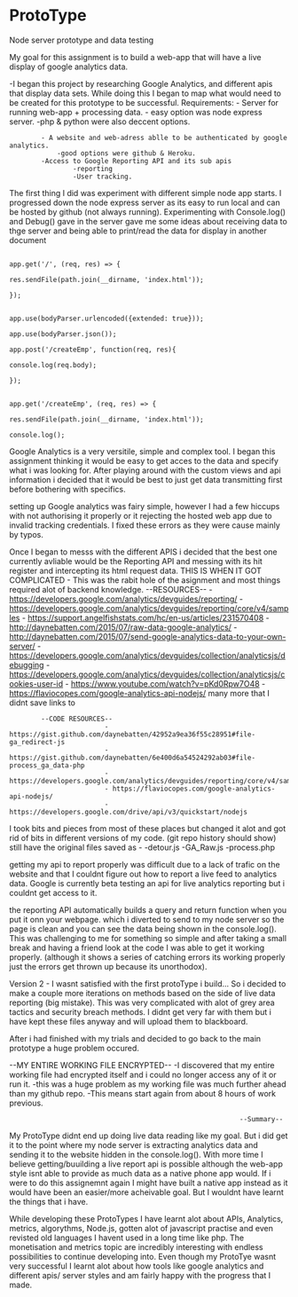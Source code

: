 # ProtoType
Node server prototype and data testing 

My goal for this assignment is to build a web-app that will have a live display of google analytics data.

-I began this project by researching Google Analytics, and different apis that display data sets. While doing this I began to map what would need to be created for this prototype to be successful.
	Requirements:
			- Server for running web-app + processing data.
				- easy option was node express server. 
					-php & python were also deccent options.

			- A website and web-adress ablle to be authenticated by google analytics.
				-good options were github & Heroku.
			-Access to Google Reporting API and its sub apis
					-reporting
					-User tracking.

The first thing I did was experiment with different simple node app starts. I progressed down the node express server as its easy to run local and can be hosted by github (not always running). Experimenting with Console.log() and Debug() gave in the server gave me some ideas about receiving data to thge server and being able to print/read the data for display in another document 
    																				
																						app.get('/', (req, res) => {
																						  res.sendFile(path.join(__dirname, 'index.html'));
																						});

																						app.use(bodyParser.urlencoded({extended: true}));
																						app.use(bodyParser.json());
																						app.post('/createEmp', function(req, res){  
																						console.log(req.body);
																						}); 

																						app.get('/createEmp', (req, res) => {
																							res.sendFile(path.join(__dirname, 'index.html'));
																						console.log();

Google Analytics is a very versitile, simple and complex tool. I began this assignment thinking it would be easy to get acces to the data and specify what i was looking for. After playing around with the custom views and api  information i decided that it would be best to just get data transmitting first before bothering with specifics. 

setting up Google analytics was fairy simple, however I had a few hiccups with not authorising it properly or it rejecting the hosted web app due to invalid tracking credentials. I fixed these errors as they were cause mainly by typos.

Once I began to messs with the different APIS i decided that the best one currently avliable would be the Reporting API and messing with its hit register and intercepting its html request data. THIS IS WHEN IT GOT COMPLICATED
		- This was the rabit hole of the asignment and most things required alot of backend knowledge.
			--RESOURCES--
							- https://developers.google.com/analytics/devguides/reporting/
							- https://developers.google.com/analytics/devguides/reporting/core/v4/samples
							- https://support.angelfishstats.com/hc/en-us/articles/231570408
							- http://daynebatten.com/2015/07/raw-data-google-analytics/
							- http://daynebatten.com/2015/07/send-google-analytics-data-to-your-own-server/
							- https://developers.google.com/analytics/devguides/collection/analyticsjs/debugging
							- https://developers.google.com/analytics/devguides/collection/analyticsjs/cookies-user-id
							- https://www.youtube.com/watch?v=pKd0Rpw7O48
							- https://flaviocopes.com/google-analytics-api-nodejs/
many more that I didnt save links to

			--CODE RESOURCES--
							- https://gist.github.com/daynebatten/42952a9ea36f55c28951#file-ga_redirect-js
							- https://gist.github.com/daynebatten/6e400d6a54524292ab03#file-process_ga_data-php
							- https://developers.google.com/analytics/devguides/reporting/core/v4/samples
							- https://flaviocopes.com/google-analytics-api-nodejs/
							- https://developers.google.com/drive/api/v3/quickstart/nodejs

I took bits and pieces from most of these places but changed it alot and got rid of bits in different versions of my code. (git repo history should show) still have the original files saved as -
												-detour.js
												-GA_Raw.js
												-process.php

getting my api to report properly was difficult due to a lack of trafic on the website and that I couldnt figure out how to report a live feed to analytics data. Google is currently beta testing an api for live analytics reporting but i couldnt get access to it.

the reporting API automatically builds a query and return function when you put it onn your webpage. which i diverted to send to my node server so the page is clean and you can see the data being shown in the console.log(). This was challenging to me for something so simple and after taking a small break and having a friend look at the code I was able to get it working properly. (although it shows a series of catching errors its working properly just the errors get thrown up because its unorthodox).

Version 2 -
	I wasnt satisfied with the  first protoType i build...  So i decided to make a couple more iterations on methods based on the side of live data reporting (big mistake). This was very complicated with alot of grey area tactics and security breach methods. I didnt get very far with them but i have kept these files anyway and will upload them to blackboard.  

After i had finished with my trials and decided to go back to the main prototype a huge problem occured. 

--MY ENTIRE WORKING FILE ENCRYPTED--
 -I discovered that my entire working file had encrypted itself and i could no longer access any of it or run it. 
 -this was a huge problem as my working file was much further ahead than my github repo.
 -This means start again from about 8 hours of work previous. 


                                                              --Summary--
My ProtoType didnt end up doing live data reading like my goal. But i did get it to the point where my node server is extracting analytics data and sending it to the website hidden in the console.log(). With more time I believe getting/buuilding a live report api is possible although  the web-app style isnt able to provide as much data as a native  phone app would. If i were to do this assignemnt again I might have built a native app instead as it would have been an easier/more acheivable goal. But I wouldnt have learnt the things that i have.

While developing these ProtoTypes I have learnt alot about APIs, Analytics, metrics, algorythms, Node.js, gotten alot of javascript practise and even revisted old languages I havent used in a long time like php. The monetisation and metrics topic are incredibly interesting with endless possibilities to continue developing into. Even though my ProtoTye wasnt very successful I learnt alot about how tools like google analytics and different apis/ server styles and am fairly happy with the progress that I made.








